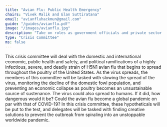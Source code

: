 ```yaml
---
title: "Avian Flu: Public Health Emergency"
chairs: "Vivek Malik and Elan Suttiratana"
email: "avianfluhackmun@gmail.com"
guide: "/guides/avianflu.pdf"
image: "/images/avianflu.jpg"
description: "Take on roles as government officials and private sector executives to resolve this economic and health crisis catalyzed by an outbreak of the avian flu."
type: "Crisis Committee"
ms: false
---
```

This crisis committee will deal with the domestic and international economic, public health and safety, and political ramifications of a highly infectious, severe, and deadly strain of H5N1 avian flu that begins to spread throughout the poultry of the United States. As the virus spreads, the members of this committee will be tasked with slowing the spread of the virus, monitoring the decline of the domestic fowl population, and preventing an economic collapse as poultry becomes an unsustainable source of sustenance. The virus could also spread to humans. If it did, how dangerous would it be? Could the avian flu become a global pandemic on par with that of COVID-19? In this crisis committee, these hypotheticals will be put to the test, and delegates will be tasked with finding creative solutions to prevent the outbreak from spiraling into an unstoppable worldwide pandemic.